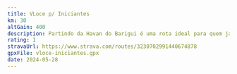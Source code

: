 ```yaml
---
title: VLoce p/ Iniciantes
km: 30
altGain: 400 
description: Partindo da Havan do Barigui é uma rota ideal para quem já tem um cardio mas quer começar a fazer estrada de chão! Boa parte da rota em terra, com alguns trechos de ciclovia e poucas ruas. Também possui ponto de parada na VLoce para um lanche ou cerveja.
rating: 1
stravaUrl: https://www.strava.com/routes/3230702991440674878
gpxFile: vloce-iniciantes.gpx
date: 2024-05-28
---
```

